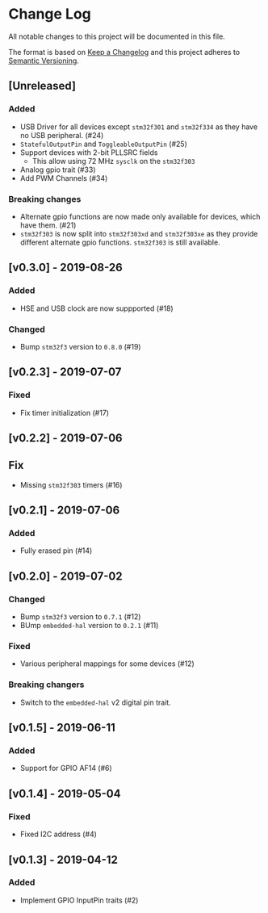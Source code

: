 # Change Log

All notable changes to this project will be documented in this file.

The format is based on [Keep a Changelog](http://keepachangelog.com/)
and this project adheres to [Semantic Versioning](http://semver.org/).

## [Unreleased]

### Added

- USB Driver for all devices except `stm32f301` and `stm32f334` as they have no
  USB peripheral. (#24)
- `StatefulOutputPin` and `ToggleableOutputPin` (#25)
- Support devices with 2-bit PLLSRC fields
  - This allow using 72 MHz `sysclk` on the `stm32f303`
- Analog gpio trait (#33)
- Add PWM Channels (#34)

### Breaking changes

- Alternate gpio functions are now made only available for devices, which have them.
  (#21)
- `stm32f303` is now split into `stm32f303xd` and `stm32f303xe` as they provide
  different alternate gpio functions. `stm32f303` is still available.


## [v0.3.0] - 2019-08-26

### Added

- HSE and USB clock are now suppported (#18)

### Changed

- Bump `stm32f3` version to `0.8.0` (#19)

## [v0.2.3] - 2019-07-07

### Fixed

- Fix timer initialization (#17)

## [v0.2.2] - 2019-07-06

## Fix

- Missing `stm32f303` timers (#16)

## [v0.2.1] - 2019-07-06

### Added

- Fully erased pin (#14)

## [v0.2.0] - 2019-07-02

### Changed

- Bump `stm32f3` version to `0.7.1` (#12)
- BUmp `embedded-hal` version to `0.2.1` (#11)

### Fixed

- Various peripheral mappings for some devices (#12)

### Breaking changers

- Switch to the `embedded-hal` v2 digital pin trait.

## [v0.1.5] - 2019-06-11

### Added

- Support for GPIO AF14 (#6)

## [v0.1.4] - 2019-05-04

### Fixed

- Fixed I2C address (#4)

## [v0.1.3] - 2019-04-12

### Added

- Implement GPIO InputPin traits (#2)
